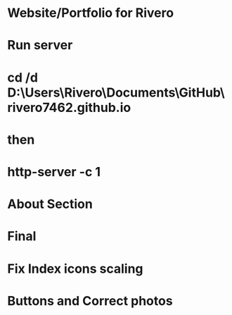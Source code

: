 # Website/Portfolio for Rivero

# Run server
# cd /d D:\Users\Rivero\Documents\GitHub\rivero7462.github.io
# then
# http-server -c 1

# About Section



# Final
# Fix Index icons scaling
# Buttons and Correct photos
#
